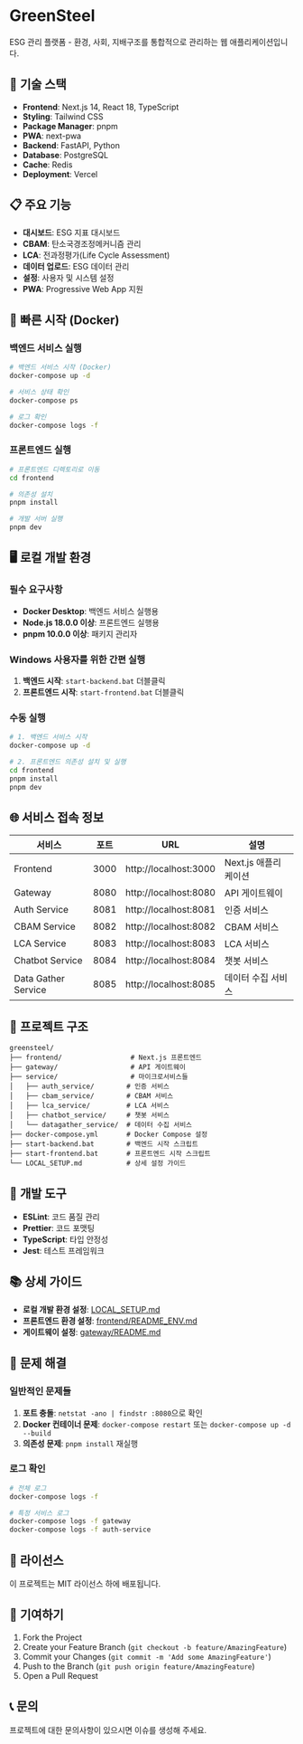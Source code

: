 # GreenSteel

ESG 관리 플랫폼 - 환경, 사회, 지배구조를 통합적으로 관리하는 웹 애플리케이션입니다.

## 🚀 기술 스택

- **Frontend**: Next.js 14, React 18, TypeScript
- **Styling**: Tailwind CSS
- **Package Manager**: pnpm
- **PWA**: next-pwa
- **Backend**: FastAPI, Python
- **Database**: PostgreSQL
- **Cache**: Redis
- **Deployment**: Vercel

## 📋 주요 기능

- **대시보드**: ESG 지표 대시보드
- **CBAM**: 탄소국경조정메커니즘 관리
- **LCA**: 전과정평가(Life Cycle Assessment)
- **데이터 업로드**: ESG 데이터 관리
- **설정**: 사용자 및 시스템 설정
- **PWA**: Progressive Web App 지원

## 🐳 빠른 시작 (Docker)

### 백엔드 서비스 실행

```bash
# 백엔드 서비스 시작 (Docker)
docker-compose up -d

# 서비스 상태 확인
docker-compose ps

# 로그 확인
docker-compose logs -f
```

### 프론트엔드 실행

```bash
# 프론트엔드 디렉토리로 이동
cd frontend

# 의존성 설치
pnpm install

# 개발 서버 실행
pnpm dev
```

## 🖥️ 로컬 개발 환경

### 필수 요구사항

- **Docker Desktop**: 백엔드 서비스 실행용
- **Node.js 18.0.0 이상**: 프론트엔드 실행용
- **pnpm 10.0.0 이상**: 패키지 관리자

### Windows 사용자를 위한 간편 실행

1. **백엔드 시작**: `start-backend.bat` 더블클릭
2. **프론트엔드 시작**: `start-frontend.bat` 더블클릭

### 수동 실행

```bash
# 1. 백엔드 서비스 시작
docker-compose up -d

# 2. 프론트엔드 의존성 설치 및 실행
cd frontend
pnpm install
pnpm dev
```

## 🌐 서비스 접속 정보

| 서비스 | 포트 | URL | 설명 |
|--------|------|-----|------|
| Frontend | 3000 | http://localhost:3000 | Next.js 애플리케이션 |
| Gateway | 8080 | http://localhost:8080 | API 게이트웨이 |
| Auth Service | 8081 | http://localhost:8081 | 인증 서비스 |
| CBAM Service | 8082 | http://localhost:8082 | CBAM 서비스 |
| LCA Service | 8083 | http://localhost:8083 | LCA 서비스 |
| Chatbot Service | 8084 | http://localhost:8084 | 챗봇 서비스 |
| Data Gather Service | 8085 | http://localhost:8085 | 데이터 수집 서비스 |

## 📁 프로젝트 구조

```
greensteel/
├── frontend/                 # Next.js 프론트엔드
├── gateway/                  # API 게이트웨이
├── service/                  # 마이크로서비스들
│   ├── auth_service/        # 인증 서비스
│   ├── cbam_service/        # CBAM 서비스
│   ├── lca_service/         # LCA 서비스
│   ├── chatbot_service/     # 챗봇 서비스
│   └── datagather_service/  # 데이터 수집 서비스
├── docker-compose.yml       # Docker Compose 설정
├── start-backend.bat        # 백엔드 시작 스크립트
├── start-frontend.bat       # 프론트엔드 시작 스크립트
└── LOCAL_SETUP.md           # 상세 설정 가이드
```

## 🔧 개발 도구

- **ESLint**: 코드 품질 관리
- **Prettier**: 코드 포맷팅
- **TypeScript**: 타입 안정성
- **Jest**: 테스트 프레임워크

## 📚 상세 가이드

- **로컬 개발 환경 설정**: [LOCAL_SETUP.md](./LOCAL_SETUP.md)
- **프론트엔드 환경 설정**: [frontend/README_ENV.md](./frontend/README_ENV.md)
- **게이트웨이 설정**: [gateway/README.md](./gateway/README.md)

## 🚨 문제 해결

### 일반적인 문제들

1. **포트 충돌**: `netstat -ano | findstr :8080`으로 확인
2. **Docker 컨테이너 문제**: `docker-compose restart` 또는 `docker-compose up -d --build`
3. **의존성 문제**: `pnpm install` 재실행

### 로그 확인

```bash
# 전체 로그
docker-compose logs -f

# 특정 서비스 로그
docker-compose logs -f gateway
docker-compose logs -f auth-service
```

## 📄 라이선스

이 프로젝트는 MIT 라이선스 하에 배포됩니다.

## 🤝 기여하기

1. Fork the Project
2. Create your Feature Branch (`git checkout -b feature/AmazingFeature`)
3. Commit your Changes (`git commit -m 'Add some AmazingFeature'`)
4. Push to the Branch (`git push origin feature/AmazingFeature`)
5. Open a Pull Request

## 📞 문의

프로젝트에 대한 문의사항이 있으시면 이슈를 생성해 주세요.
